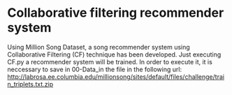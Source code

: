 # Collaborative filtering recommender system

Using Million Song Dataset, a song recommender system using Collaborative Filtering (CF) technique has been developed. 
Just executing CF.py a recommender system will be trained. In order to execute it, it is neccessary to save in 00-Data_in the file in the following url: http://labrosa.ee.columbia.edu/millionsong/sites/default/files/challenge/train_triplets.txt.zip
